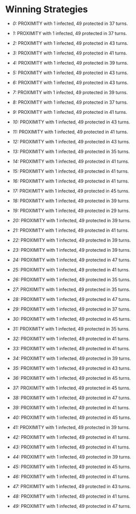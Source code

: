 # Winning Strategies

* _0:_ PROXIMITY with 1 infected, 49 protected in 37 turns.


* _1:_ PROXIMITY with 1 infected, 49 protected in 37 turns.


* _2:_ PROXIMITY with 1 infected, 49 protected in 43 turns.


* _3:_ PROXIMITY with 1 infected, 49 protected in 41 turns.


* _4:_ PROXIMITY with 1 infected, 49 protected in 39 turns.


* _5:_ PROXIMITY with 1 infected, 49 protected in 43 turns.


* _6:_ PROXIMITY with 1 infected, 49 protected in 43 turns.


* _7:_ PROXIMITY with 1 infected, 49 protected in 39 turns.


* _8:_ PROXIMITY with 1 infected, 49 protected in 37 turns.


* _9:_ PROXIMITY with 1 infected, 49 protected in 41 turns.


* _10:_ PROXIMITY with 1 infected, 49 protected in 43 turns.


* _11:_ PROXIMITY with 1 infected, 49 protected in 41 turns.


* _12:_ PROXIMITY with 1 infected, 49 protected in 43 turns.


* _13:_ PROXIMITY with 1 infected, 49 protected in 35 turns.


* _14:_ PROXIMITY with 1 infected, 49 protected in 41 turns.


* _15:_ PROXIMITY with 1 infected, 49 protected in 41 turns.


* _16:_ PROXIMITY with 1 infected, 49 protected in 41 turns.


* _17:_ PROXIMITY with 1 infected, 49 protected in 45 turns.


* _18:_ PROXIMITY with 1 infected, 49 protected in 39 turns.


* _19:_ PROXIMITY with 1 infected, 49 protected in 29 turns.


* _20:_ PROXIMITY with 1 infected, 49 protected in 39 turns.


* _21:_ PROXIMITY with 1 infected, 49 protected in 41 turns.


* _22:_ PROXIMITY with 1 infected, 49 protected in 39 turns.


* _23:_ PROXIMITY with 1 infected, 49 protected in 39 turns.


* _24:_ PROXIMITY with 1 infected, 49 protected in 47 turns.


* _25:_ PROXIMITY with 1 infected, 49 protected in 41 turns.


* _26:_ PROXIMITY with 1 infected, 49 protected in 35 turns.


* _27:_ PROXIMITY with 1 infected, 49 protected in 35 turns.


* _28:_ PROXIMITY with 1 infected, 49 protected in 47 turns.


* _29:_ PROXIMITY with 1 infected, 49 protected in 37 turns.


* _30:_ PROXIMITY with 1 infected, 49 protected in 45 turns.


* _31:_ PROXIMITY with 1 infected, 49 protected in 35 turns.


* _32:_ PROXIMITY with 1 infected, 49 protected in 41 turns.


* _33:_ PROXIMITY with 1 infected, 49 protected in 41 turns.


* _34:_ PROXIMITY with 1 infected, 49 protected in 39 turns.


* _35:_ PROXIMITY with 1 infected, 49 protected in 43 turns.


* _36:_ PROXIMITY with 1 infected, 49 protected in 45 turns.


* _37:_ PROXIMITY with 1 infected, 49 protected in 45 turns.


* _38:_ PROXIMITY with 1 infected, 49 protected in 47 turns.


* _39:_ PROXIMITY with 1 infected, 49 protected in 41 turns.


* _40:_ PROXIMITY with 1 infected, 49 protected in 45 turns.


* _41:_ PROXIMITY with 1 infected, 49 protected in 39 turns.


* _42:_ PROXIMITY with 1 infected, 49 protected in 41 turns.


* _43:_ PROXIMITY with 1 infected, 49 protected in 41 turns.


* _44:_ PROXIMITY with 1 infected, 49 protected in 39 turns.


* _45:_ PROXIMITY with 1 infected, 49 protected in 45 turns.


* _46:_ PROXIMITY with 1 infected, 49 protected in 41 turns.


* _47:_ PROXIMITY with 1 infected, 49 protected in 43 turns.


* _48:_ PROXIMITY with 1 infected, 49 protected in 41 turns.


* _49:_ PROXIMITY with 1 infected, 49 protected in 47 turns.


